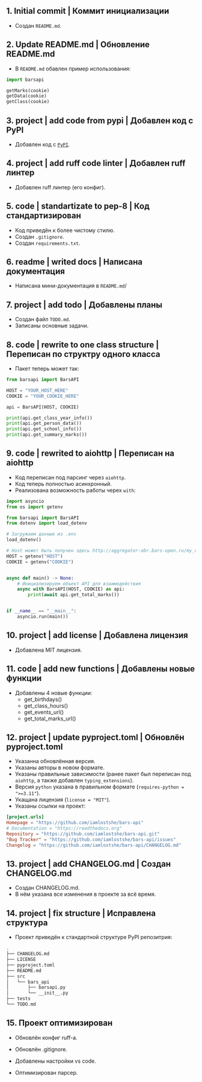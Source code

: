 ## 1. Initial commit | Коммит инициализации

- Создан `README.md`.

## 2. Update README.md | Обновление README.md

- В `README.md` обавлен пример использования:

```py
import barsapi

getMarks(cookie)
getData(cookie)
getClass(cookie)
```

## 3. project | add code from pypi | Добавлен код с PyPI

- Добавлен код с [`PyPI`](https://pypi.org/project/barsapi/).

## 4. project | add ruff code linter | Добавлен ruff линтер

- Добавлен ruff линтер (его конфиг).

## 5. code | standartizate to pep-8 | Код стандартизирован

- Код приведён к более чистому стилю.
- Создан `.gitignore`.
- Создан `requirements.txt`.

## 6. readme | writed docs | Написана документация

- Написана мини-документация в `README.md`/

## 7. project | add todo | Добавлены планы

- Создан файл `TODO.md`.
- Записаны основные задачи.

## 8. code | rewrite to one class structure | Переписан по структру одного класса

- Пакет теперь может так:

```py
from barsapi import BarsAPI

HOST = "YOUR_HOST_HERE"
COOKIE = "YOUR_COOKIE_HERE"

api = BarsAPI(HOST, COOKIE)

print(api.get_class_year_info())
print(api.get_person_data())
print(api.get_school_info())
print(api.get_summary_marks())
```

## 9. code | rewrited to aiohttp | Переписан на aiohttp

- Код переписан под парсинг через `aiohttp`.
- Код теперь полностью асинхронный.
- Реализована возможность работы черех `with`:

```py
import asyncio
from os import getenv

from barsapi import BarsAPI
from dotenv import load_dotenv

# Загружаем данные из .env
load_dotenv()

# Host может быть получен здесь http://aggregator-obr.bars-open.ru/my_diary
HOST = getenv("HOST")
COOKIE = getenv("COOKIE")


async def main() -> None:
    # Инициализируем объект API для взаимодействия
    async with BarsAPI(HOST, COOKIE) as api:
        print(await api.get_total_marks())


if __name__ == "__main__":
    asyncio.run(main())
```

## 10. project | add license | Добавлена лицензия

- Добавлена MIT лицензия.

## 11. code | add new functions | Добавлены новые функции

- Добавлены 4 новые функции:
    - get_birthdays()
    - get_class_hours()
    - get_events_url()
    - get_total_marks_url()

## 12. project | update pyproject.toml | Обновлён pyproject.toml

- Указанна обновлённая версия.
- Указаны авторы в новом формате.
- Указаны правильные зависимости (ранее пакет был переписан под `aiohttp`, а также добавлен `typing_extensions`).
- Версия `python` указана в правильном формате (`requires-python = ">=3.11"`).
- Укащана лицензия (`license = "MIT"`).
- Указаны ссылки на проект:

```toml
[project.urls]
Homepage = "https://github.com/iamlostshe/bars-api"
# Documentation = "https://readthedocs.org"
Repository = "https://github.com/iamlostshe/bars-api.git"
"Bug Tracker" = "https://github.com/iamlostshe/bars-api/issues"
Changelog = "https://github.com/iamlostshe/bars-api/CHANGELOG.md"
```

## 13. project | add CHANGELOG.md | Создан CHANGELOG.md

- Создан CHANGELOG.md.
- В нём указана все изменения в проекте за всё время.

## 14. project | fix structure | Исправлена структура

- Проект приведён к стандартной структуре PyPI репозитрия:

```bash
.
├── CHANGELOG.md
├── LICENSE
├── pyproject.toml
├── README.md
├── src
│   └── bars_api
│       ├── barsapi.py
│       └── __init__.py
├── tests
└── TODO.md
```

## 15. Проект оптимизирован

- Обновлён конфиг ruff-а.
- Обновлён .gitignore.
- Добавлены настройки vs code.

- Оптимизирован парсер.
